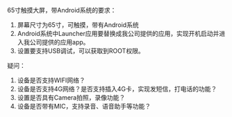 65寸触摸大屏，带Android系统的要求：


1. 屏幕尺寸为65寸，可触摸，带有Android系统
2. Android系统中Launcher应用要替换成我公司提供的应用，实现开机启动并进入我公司提供的应用app。
3. 设置要支持USB调试，可以获取到ROOT权限。

疑问：
1. 设备是否支持WIFI网络？
2. 设备是否支持4G网络？是否支持插入4G卡，实现发短信，打电话的功能？
3. 设置是否具有Camera拍照，录像功能？
4. 设备是否带有MIC，支持录音、语音助手等功能？